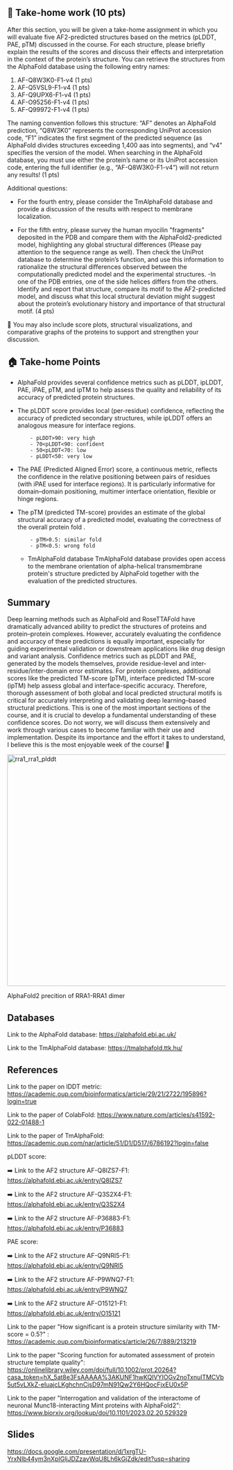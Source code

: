 ## 📝 Take-home work (10 pts)

After this section, you will be given a take-home assignment in which you will evaluate five AF2-predicted structures based on the metrics (pLDDT, PAE, pTM) discussed in the course. For each structure, please briefly explain the results of the scores and discuss their effects and interpretation in the context of the protein’s structure. You can retrieve the structures from the AlphaFold database using the following entry names:

1) AF-Q8W3K0-F1-v4 (1 pts)
2) AF-Q5VSL9-F1-v4 (1 pts)
3) AF-Q9UPX6-F1-v4 (1 pts)
4) AF-O95256-F1-v4 (1 pts)
5) AF-Q99972-F1-v4 (1 pts)

The naming convention follows this structure: “AF” denotes an AlphaFold prediction, “Q8W3K0” represents the corresponding UniProt accession code, “F1” indicates the first segment of the predicted sequence (as AlphaFold divides structures exceeding 1,400 aas into segments), and “v4” specifies the version of the model. When searching in the AlphaFold database, you must use either the protein’s name or its UniProt accession code, entering the full identifier (e.g., “AF-Q8W3K0-F1-v4”) will not return any results! (1 pts)

Additional questions:
- For the fourth entry, please consider the TmAlphaFold database and provide a discussion of the results with respect to membrane localization.

- For the fifth entry, please survey the human myocilin "fragments" deposited in the PDB and compare them with the AlphaFold2-predicted model, highlighting any global structural differences (Please pay attention to the sequence range as well). Then check the UniProt database to determine the protein’s function, and use this information to rationalize the structural differences observed between the computationally predicted model and the experimental structures.
-In one of the PDB entries, one of the side helices differs from the others. Identify and report that structure, compare its motif to the AF2-predicted model, and discuss what this local structural deviation might suggest about the protein’s evolutionary history and importance of that structural motif.
 (4 pts)

🌄 You may also include score plots, structural visualizations, and comparative graphs of the proteins to support and strengthen your discussion.
  
## 🏠 Take-home Points

- AlphaFold provides several confidence metrics such as pLDDT, ipLDDT, PAE, iPAE, pTM, and ipTM to help assess the quality and reliability of its accuracy of predicted protein structures.

- The pLDDT score provides local (per-residue) confidence, reflecting the accuracy of predicted secondary structures, while ipLDDT offers an analogous measure for interface regions.

          - pLDDT>90: very high
          - 70<pLDDT<90: confident
          - 50<pLDDT<70: low
          - pLDDT<50: very low
  

- The PAE (Predicted Aligned Error) score, a continuous metric, reflects the confidence in the relative positioning between pairs of residues (with iPAE used for interface regions). It is particularly informative for domain–domain positioning, multimer interface orientation, flexible or hinge regions.

- The pTM (predicted TM-score) provides an estimate of the global structural accuracy of a predicted model, evaluating the correctness of the overall protein fold .
  
          - pTM>0.5: similar fold
          - pTM<0.5: wrong fold

  - TmAlphaFold database TmAlphaFold database provides open access to the membrane orientation of alpha-helical transmembrane protein's structure predicted by AlphaFold together with the evaluation of the predicted structures.

## Summary
Deep learning methods such as AlphaFold and RoseTTAFold have dramatically advanced ability to predict the structures of proteins and protein–protein complexes. However, accurately evaluating the confidence and accuracy of these predictions is equally important, especially for guiding experimental validation or downstream applications like drug design and variant analysis. Confidence metrics such as pLDDT and PAE, generated by the models themselves, provide residue-level and inter-residue/inter-domain error estimates. For protein complexes, additional scores like the predicted TM-score (pTM), interface predicted TM-score (ipTM) help assess global and interface-specific accuracy. Therefore, thorough assessment of both global and local predicted structural motifs is critical for accurately interpreting and validating deep learning–based structural predictions. This is one of the most important sections of the course, and it is crucial to develop a fundamental understanding of these confidence scores. Do not worry, we will discuss them extensively and work through various cases to become familiar with their use and implementation. Despite its importance and the effort it takes to understand, I believe this is the most enjoyable week of the course! 🥳


<img width="583" height="533" alt="rra1_rra1_plddt" src="https://github.com/user-attachments/assets/d8cdc415-c2e4-437c-b3d2-b172810edbc6" /> 

AlphaFold2 precition of RRA1-RRA1 dimer

## Databases

Link to the AlphaFold database: https://alphafold.ebi.ac.uk/

Link to the TmAlphaFold database: https://tmalphafold.ttk.hu/

## References

Link to the paper on lDDT metric: https://academic.oup.com/bioinformatics/article/29/21/2722/195896?login=true

Link to the paper of ColabFold: https://www.nature.com/articles/s41592-022-01488-1

Link to the paper of TmAlphaFold: https://academic.oup.com/nar/article/51/D1/D517/6786192?login=false

pLDDT score:

   ➡️ Link to the AF2 structure AF-Q8IZS7-F1: https://alphafold.ebi.ac.uk/entry/Q8IZS7

   ➡️ Link to the AF2 structure AF-Q3S2X4-F1: https://alphafold.ebi.ac.uk/entry/Q3S2X4

   ➡️ Link to the AF2 structure AF-P36883-F1: https://alphafold.ebi.ac.uk/entry/P36883

PAE score:

   ➡️ Link to the AF2 structure AF-Q9NRI5-F1: https://alphafold.ebi.ac.uk/entry/Q9NRI5

   ➡️ Link to the AF2 structure AF-P9WNQ7-F1: https://alphafold.ebi.ac.uk/entry/P9WNQ7

   ➡️ Link to the AF2 structure AF-O15121-F1: https://alphafold.ebi.ac.uk/entry/O15121

Link to the paper "How significant is a protein structure similarity with TM-score = 0.5?" : https://academic.oup.com/bioinformatics/article/26/7/889/213219
   
Link to the paper "Scoring function for automated assessment of protein structure template quality": https://onlinelibrary.wiley.com/doi/full/10.1002/prot.20264?casa_token=hX_5at8e3FsAAAAA%3AKUNF1hwKQIVYIOGv2noTxnulTMCVb5ut5vLXkZ-eIuajcLKghchnCjsD97mN91Qw2Y6HQocFjxEU0x5P

Link to the paper "Interrogation and validation of the interactome of neuronal Munc18-interacting Mint proteins with AlphaFold2": https://www.biorxiv.org/lookup/doi/10.1101/2023.02.20.529329

## Slides

https://docs.google.com/presentation/d/1xrgTU-YrxNIb44ym3nXpIGljJDZzavWqU8Lh6kGjZdk/edit?usp=sharing
